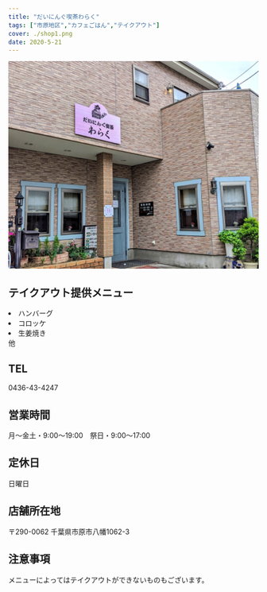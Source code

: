 ```yaml
---
title: "だいにんぐ喫茶わらく"
tags: ["市原地区","カフェごはん","テイクアウト"]
cover: ./shop1.png
date: 2020-5-21
---
```

![店舗画像](./waraku.jpg)
<h2>テイクアウト提供メニュー</h2>

<p><li> ハンバーグ</li>
<li>コロッケ</li>
<li>生姜焼き</li>
他
</p>

<p>
<h2>TEL</h2>
0436-43-4247
</p>
<p>
<h2>営業時間</h2>
月〜金土・9:00〜19:00　祭日・9:00〜17:00
</p>
<p>
<h2>定休日</h2>
日曜日
</p>
<p>
<h2>店舗所在地</h2>
〒290-0062
千葉県市原市八幡1062-3
</p>
<p>
<h2>注意事項</h2>
メニューによってはテイクアウトができないものもございます。
</p>
